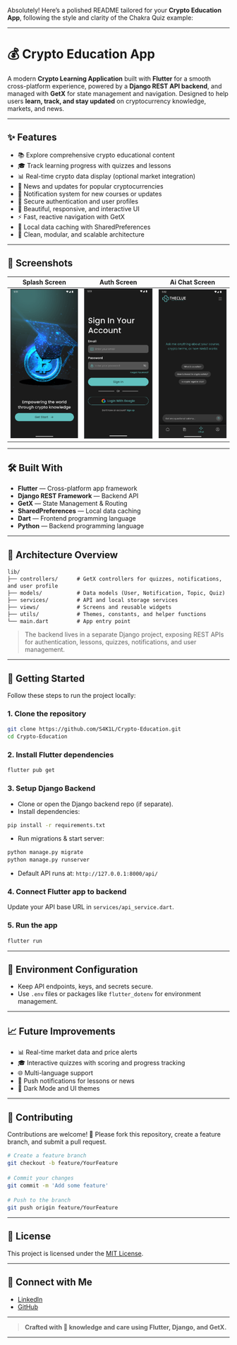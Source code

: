 Absolutely! Here’s a polished README tailored for your **Crypto Education App**, following the style and clarity of the Chakra Quiz example:

---

# 💰 Crypto Education App

A modern **Crypto Learning Application** built with **Flutter** for a smooth cross-platform experience, powered by a **Django REST API backend**, and managed with **GetX** for state management and navigation.
Designed to help users **learn, track, and stay updated** on cryptocurrency knowledge, markets, and news.

---

## ✨ Features

* 📚 Explore comprehensive crypto educational content
* 🎓 Track learning progress with quizzes and lessons
* 📊 Real-time crypto data display (optional market integration)
* 📰 News and updates for popular cryptocurrencies
* 🔔 Notification system for new courses or updates
* 🔐 Secure authentication and user profiles
* 🎨 Beautiful, responsive, and interactive UI
* ⚡ Fast, reactive navigation with GetX
* 💾 Local data caching with SharedPreferences
* 🧹 Clean, modular, and scalable architecture

---

## 📱 Screenshots

|              Splash Screen               |             Auth Screen              |            Ai Chat Screen            |
|:----------------------------------------:|:------------------------------------:|:------------------------------------:|
| ![Splash](assets/screenshots/splash.png) | ![Auth](assets/screenshots/auth.png) | ![Chat](assets/screenshots/chat.png) |

---

## 🛠️ Built With

* **Flutter** — Cross-platform app framework
* **Django REST Framework** — Backend API
* **GetX** — State Management & Routing
* **SharedPreferences** — Local data caching
* **Dart** — Frontend programming language
* **Python** — Backend programming language

---

## 🧩 Architecture Overview

```plaintext
lib/
├── controllers/      # GetX controllers for quizzes, notifications, and user profile
├── models/           # Data models (User, Notification, Topic, Quiz)
├── services/         # API and local storage services
├── views/            # Screens and reusable widgets
├── utils/            # Themes, constants, and helper functions
└── main.dart         # App entry point
```

> The backend lives in a separate Django project, exposing REST APIs for authentication, lessons, quizzes, notifications, and user management.

---

## 🚀 Getting Started

Follow these steps to run the project locally:

### 1. **Clone the repository**

```bash
git clone https://github.com/S4K1L/Crypto-Education.git
cd Crypto-Education
```

### 2. **Install Flutter dependencies**

```bash
flutter pub get
```

### 3. **Setup Django Backend**

* Clone or open the Django backend repo (if separate).
* Install dependencies:

```bash
pip install -r requirements.txt
```

* Run migrations & start server:

```bash
python manage.py migrate
python manage.py runserver
```

* Default API runs at: `http://127.0.0.1:8000/api/`

### 4. **Connect Flutter app to backend**

Update your API base URL in `services/api_service.dart`.

### 5. **Run the app**

```bash
flutter run
```

---

## 🔑 Environment Configuration

* Keep API endpoints, keys, and secrets secure.
* Use `.env` files or packages like `flutter_dotenv` for environment management.

---

## 📈 Future Improvements

* 📊 Real-time market data and price alerts
* 🎓 Interactive quizzes with scoring and progress tracking
* 🌐 Multi-language support
* 🔔 Push notifications for lessons or news
* 🎨 Dark Mode and UI themes

---

## 🤝 Contributing

Contributions are welcome! 🎉
Please fork this repository, create a feature branch, and submit a pull request.

```bash
# Create a feature branch
git checkout -b feature/YourFeature

# Commit your changes
git commit -m 'Add some feature'

# Push to the branch
git push origin feature/YourFeature
```

---

## 📄 License

This project is licensed under the [MIT License](LICENSE).

---

## 💬 Connect with Me

* [LinkedIn](https://www.linkedin.com/in/s4k1l)
* [GitHub](https://github.com/S4K1L)

---

> **Crafted with 💎 knowledge and care using Flutter, Django, and GetX.**

---